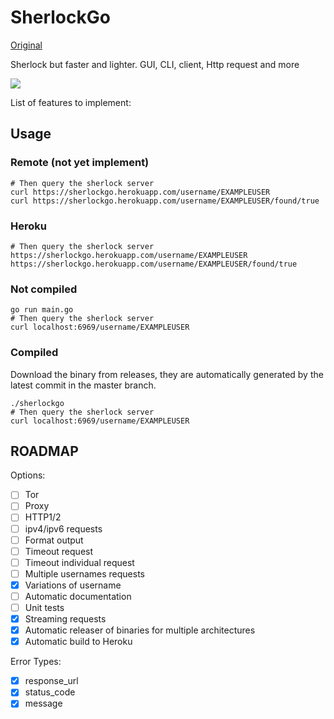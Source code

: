 # SherlockGo

[Original](https://github.com/sherlock-project/sherlock)

Sherlock but faster and lighter. GUI, CLI, client, Http request and more

![](https://imgur.com/KWminza.png)

List of features to implement:

## Usage

### Remote (not yet implement)


```shell
# Then query the sherlock server
curl https://sherlockgo.herokuapp.com/username/EXAMPLEUSER
curl https://sherlockgo.herokuapp.com/username/EXAMPLEUSER/found/true
```

### Heroku

```shell
# Then query the sherlock server
https://sherlockgo.herokuapp.com/username/EXAMPLEUSER
https://sherlockgo.herokuapp.com/username/EXAMPLEUSER/found/true
```
### Not compiled

```shell
go run main.go
# Then query the sherlock server
curl localhost:6969/username/EXAMPLEUSER
```

### Compiled

Download the binary from releases, they are automatically generated by the latest commit in the master branch.

```shell
./sherlockgo
# Then query the sherlock server
curl localhost:6969/username/EXAMPLEUSER
```
## ROADMAP

Options:

- [ ] Tor
- [ ] Proxy
- [ ] HTTP1/2
- [ ] ipv4/ipv6 requests 
- [ ] Format output
- [ ] Timeout request
- [ ] Timeout individual request
- [ ] Multiple usernames requests
- [x] Variations of username
- [ ] Automatic documentation
- [ ] Unit tests
- [x] Streaming requests
- [x] Automatic releaser of binaries for multiple architectures
- [x] Automatic build to Heroku

Error Types:

- [x] response_url
- [x] status_code
- [x] message
